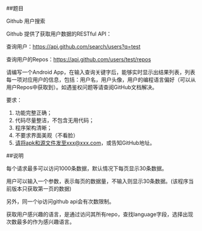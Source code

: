 ##题目

Github 用户搜索

Github 提供了获取用户数据的RESTful API：

查询用户：https://api.github.com/search/users?q=test

查询用户的Repos：https://api.github.com/users/test/repos

请编写一个Android App，在输入查询关键字后，能够实时显示出结果列表，列表每一项对应用户的信息，包括：用户名，用户头像，用户的编程语言偏好（可以从用户Repos中获取到）。如遇鉴权问题等请查阅GitHub文档解决。

要求：

1. 功能完整正确；
2. 代码尽量整洁，不包含无用代码；
3. 程序架构清晰；
4. 不要求界面美观（不看脸）
5. 请将apk和源文件发至xxx@xxx.com，或告知GitHub地址。

##说明

每个请求最多可以访问1000条数据，默认情况下每页显示30条数据。

用户可以输入一个参数，表示每页的数据量，不输入则显示30条数据。(该程序当前版本只获取第一页的数据)

另外，同一个ip访问github api会有次数限制。

获取用户感兴趣的语言，是通过访问其所有repo，查找language字段，选择出现次数最多的作为感兴趣语言。